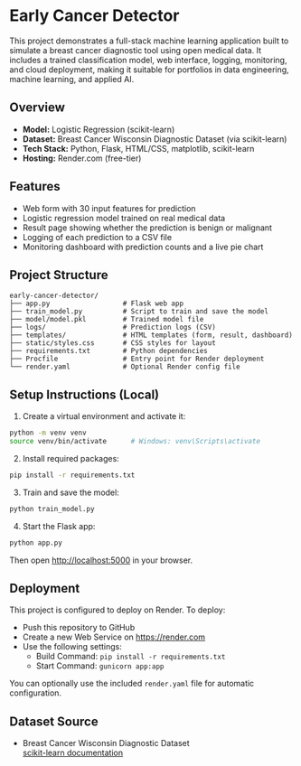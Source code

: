 # Early Cancer Detector

This project demonstrates a full-stack machine learning application built to simulate a breast
cancer diagnostic tool using open medical data. It includes a trained classification model, web
interface, logging, monitoring, and cloud deployment, making it suitable for portfolios in data
engineering, machine learning, and applied AI.

## Overview

- **Model:** Logistic Regression (scikit-learn)
- **Dataset:** Breast Cancer Wisconsin Diagnostic Dataset (via scikit-learn)
- **Tech Stack:** Python, Flask, HTML/CSS, matplotlib, scikit-learn
- **Hosting:** Render.com (free-tier)

## Features

- Web form with 30 input features for prediction
- Logistic regression model trained on real medical data
- Result page showing whether the prediction is benign or malignant
- Logging of each prediction to a CSV file
- Monitoring dashboard with prediction counts and a live pie chart

## Project Structure

```
early-cancer-detector/
├── app.py                  # Flask web app
├── train_model.py          # Script to train and save the model
├── model/model.pkl         # Trained model file
├── logs/                   # Prediction logs (CSV)
├── templates/              # HTML templates (form, result, dashboard)
├── static/styles.css       # CSS styles for layout
├── requirements.txt        # Python dependencies
├── Procfile                # Entry point for Render deployment
└── render.yaml             # Optional Render config file
```

## Setup Instructions (Local)

1. Create a virtual environment and activate it:

```bash
python -m venv venv
source venv/bin/activate      # Windows: venv\Scripts\activate
```

2. Install required packages:

```bash
pip install -r requirements.txt
```

3. Train and save the model:

```bash
python train_model.py
```

4. Start the Flask app:

```bash
python app.py
```

Then open [http://localhost:5000](http://localhost:5000) in your browser.

## Deployment

This project is configured to deploy on Render. To deploy:

- Push this repository to GitHub
- Create a new Web Service on https://render.com
- Use the following settings:
  - Build Command: `pip install -r requirements.txt`
  - Start Command: `gunicorn app:app`

You can optionally use the included `render.yaml` file for automatic configuration.

## Dataset Source

- Breast Cancer Wisconsin Diagnostic Dataset  
  [scikit-learn documentation](https://scikit-learn.org/stable/datasets/toy_dataset.html#breast-cancer-dataset)
